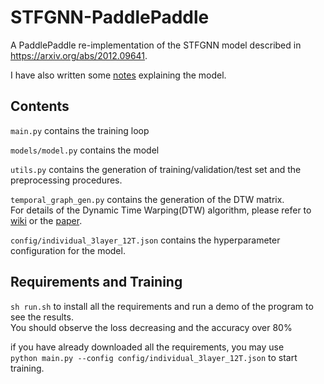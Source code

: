 # STFGNN-PaddlePaddle
A PaddlePaddle re-implementation of the STFGNN model described in https://arxiv.org/abs/2012.09641.  

I have also written some [notes](STFGNN.pdf) explaining the model.


## Contents
`main.py` contains the training loop    

`models/model.py` contains the model    

`utils.py` contains the generation of training/validation/test set and the preprocessing procedures.   

`temporal_graph_gen.py` contains the generation of the DTW matrix.  
For details of the Dynamic Time Warping(DTW) algorithm, please refer to [wiki](https://en.wikipedia.org/wiki/Dynamic_time_warping) or the [paper](https://arxiv.org/abs/2012.09641).

`config/individual_3layer_12T.json` contains the hyperparameter configuration for the model.

## Requirements and Training 
`sh run.sh` to install all the requirements and run a demo of the program to see the results.  
You should observe the loss decreasing and the accuracy over 80%
  
if you have already downloaded all the requirements, you may use  
`python main.py --config config/individual_3layer_12T.json` to start training. 
